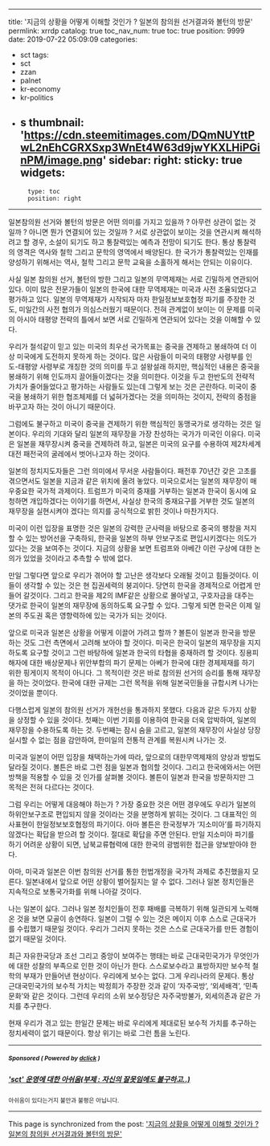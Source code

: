 
---
title: '지금의 상황을 어떻게 이해할 것인가 ? 일본의 참의원 선거결과와 볼턴의 방문'
permlink: xrrdp
catalog: true
toc_nav_num: true
toc: true
position: 9999
date: 2019-07-22 05:09:09
categories:
- sct
tags:
- sct
- zzan
- palnet
- kr-economy
- kr-politics
- s
thumbnail: 'https://cdn.steemitimages.com/DQmNUYttPwL2nEhCGRXSxp3WnEt4W63d9jwYKXLHiPGinPM/image.png'
sidebar:
    right:
        sticky: true
widgets:
    -
        type: toc
        position: right
---


일본참의원 선거와 볼턴의 방문은 어떤 의미를 가지고 있을까 ? 아무런 상관이 없는 것일까 ? 아니면 뭔가 연결되어 있는 것일까 ? 서로 상관없이 보이는 것을 연관시켜 해석하려고 할 경우, 소설이 되기도 하고 통찰력있는 예측과 전망이 되기도 한다. 통상 통찰력의 영격은 역사와 철학 그리고 문학의 영역에서 배양된다. 한 국가가 통찰력있는 인재를 양성하기 위해서는 역사, 철학 그리고 문학 교육을 소홀하게 해서는 안되는 이유이다.

사실 일본 참의원 선거, 볼턴의 방한 그리고 일본의 무역제재는 서로 긴밀하게 연관되어 있다. 이미 많은 전문가들이 일본의 한국에 대한 무역제재는 미국과 사전 조율되었다고 평가하고 있다. 일본의 무역제재가 시작되자 마자 한일정보보호협정 파기를 주장한 것도, 미일간의 사전 협의가 의심스러웠기 때문이다. 전혀 관계없이 보이는 이 문제를 미국의 아시아 태평양 전략의 틀에서 보면 서로 긴밀하게 연관되어 있다는 것을 이해할 수 있다. 

우리가 철석같이 믿고 있는 미국의 최우선 국가목표는 중국을 견제하고 봉쇄하여 더 이상 미국에게 도전하지 못하게 하는 것이다. 많은 사람들이 미국의 태평양 사령부를 인도-태평양 사령부로 개칭한 것의 의미를 두고 설왕설래 하지만, 핵심적인 내용은 중국을 봉쇄하기 위해 인도까지 끌어들이겠다는 것을 의미한다. 이것을 두고 한반도의 전략적 가치가 줄어들었다고 평가하는 사람들도 있는데 그렇게 보는 것은 곤란하다. 미국이 중국을 봉쇄하기 위한 협조체제를 더 넓혀가겠다는 것을 의미하는 것이지, 전략의 중점을 바꾸고자 하는 것이 아니기 때문이다. 

그럼에도 불구하고 미국이 중국을 견제하기 위한 핵심적인 동맹국가로 생각하는 것은 일본이다. 우리의 기대와 달리 일본의 재무장을 가장 찬성하는 국가가 미국인 이유다. 미국은 일본을 재무장시켜 중국을 견제하려 하고, 일본은 미국의 요구를 수용하여 제2차세계대전 패전국의 굴레에서 벗어나고자 하는 것이다.

일본의 정치지도자들은 그런 의미에서 무서운 사람들이다. 패전후 70년간 갖은 고초를 겪으면서도 일본을 지금과 같은 위치에 올려 놓았다. 미국으로서는 일본의 재무장이 매우중요한 국가적 과제이다. 트럼프가 미국의 중재를 거부하는 일본과 한국이 동시에 요청하면 개입하겠다는 이야기를 하면서, 사실상 한국의 중재요구를 거부한 것도 일본의 재무장을 실현시켜야 겠다는 의지를 공식적으로 밝힌 것이나 마찬가지다.

미국이 이런 입장을 표명한 것은 일본의 강력한 군사력을 바탕으로 중국의 팽창을 저지할 수 있는 방어선을 구축하되, 한국을 일본의 하부 안보구조로 편입시키겠다는 의도가 있다는 것을 보여주는 것이다. 지금의 상황을 보면 트럼프와 아베간 이런 구상에 대한 논의가 있었을 것이라고 추측할 수 밖에 없다. 

만일 그렇다면 앞으로 우리가 겪어야 할 고난은 생각보다 오래될 것이고 힘들것이다. 이들이 생각할 수 있는 것은 현 집권세력의 붕괴이다. 당연히 한국을 경제적으로 어렵게 만들어 갈것이다. 그리고 한국을 제2의 IMF같은 상황으로 몰아넣고, 구호자금을 대주는 댓가로 한국이 일본의 재무장에 동의하도록 요구할 수 있다. 그렇게 되면 한국은 이제 일본의 주도권 혹은 영향력하에 있는 국가가 되는 것이다. 

앞으로 미국과 일본은 상황을 어떻게 이끌어 가려고 할까 ? 볼튼이 일본과 한국을 방문하는 것도 그런 측면에서 고려해 보아야 할 것이다. 미국은 한국이 일본의 재무장을 지지하도록 요구할 것이고 그런 바탕하에 일본과 한국의 타협을 중재하려 할 것이다. 징용피해자에 대한 배상문제나 위안부합의 파기 문제는 아베가 한국에 대한 경제제재를 하기 위한 핑게이지 목적이 아니다. 그 목적이란 것은 바로 참의원 선거의 승리를 통해 재무장을 하는 것이었다. 한국에 대한 규제는 그런 목적을 위해 일본국민들을 규합시켜 나가는 것이었을 뿐이다. 

다행스럽게 일본의 참의원 선거가 개헌선을 통과하지 못했다. 다음과 같은 두가지 상황을 상정할 수 있을 것이다. 첫째는 이번 기회를 이용하여 한국을 더욱 압박하여, 일본의 재무장을 수용하도록 하는 것. 두번째는 잠시 숨을 고르고, 일본의 재무장이 사실상 당장 실시할 수 없는 점을 감안하여, 한미일의 전통적 관계를 복원시켜 나가는 것.

미국과 일본이 어떤 입장을 채택하는가에 따라, 앞으로의 대한무역제재의 양상과 방법도 달라질 것이다. 볼튼은 바로 그런 점을 일본과 협의할 것이다. 그리고 한국에와서는 어떤 방책을 적용할 수 있을 것 인가를 살펴볼 것이다. 볼튼이 일본과 한국을 방문하지만 그 목적은 전혀 다르다는 것이다. 

그럼 우리는 어떻게 대응해야 하는가 ? 가장 중요한 것은 어떤 경우에도 우리가 일본의 하위안보구조로 편입되지 않을 것이라는 것을 분명하게 밝히는 것이다. 그 대표적인 의사표현이 한일정보보호협정의 파기이다. 아마 볼튼은 한국정부가 ‘지소미아’를 파기하지 않겠다는 확답을 받으려 할 것이다. 절대로 확답을 주면 안된다. 만일 지소미아 파기를 하기 어려운 상황이 되면, 남북교류협력에 대한 한국의 광범위한 접근을 양보받아야 한다. 

아마, 미국과 일본은 이번 참의원 선거를 통한 헌법개정을 국가적 과제로 추진했을지 모른다. 일본내에서 앞으로 어떤 상황이 벌어질지는 알 수 없다. 그러나 일본 정치인들은 지속적으로 보통국가화를 위해 나아갈 것이다. 

나는 일본이 싫다. 그러나 일본 정치인들이 전후 패배를 극복하기 위해 일관되게 노력해온 것을 보면 모골이 송연하다. 일본이 그럴 수 있는 것은 메이지 이후 스스로 근대국가를 수립했기 때문일 것이다. 우리가 그러지 못하는 것은 스스로 근대국가를 만든 경험이 없기 때문일 것이다. 

최근 자유한국당과 조선 그리고 중앙이 보여주는 행태는 바로 근대국민국가가 무엇인가에 대한 성찰의 부족으로 인한 것이 아닌가 한다. 스스로보수라고 표방하지만 보수적 철학의 부재가 만들어낸 현상이다. 우리에게 보수는 없다. 그게 우리나라의 문제다. 통상 근대국민국가의 보수적 가치는 박정희가 주장한 것과 같이 ‘자주국방’, ‘외세배격’, ‘민족문화’와 같은 것이다. 그런데 우리의 소위 보수정당은 자주국방불가, 외세의존과 같은 가치를 추구한다.

현재 우리가 겪고 있는 한일간 문제는 바로 우리에게 제대로된 보수적 가치를 추구하는 정치세력이 없기 때문이다. 항상 위기는 바로 그런 틈을 노린다.

---

#####  <sub> **Sponsored ( Powered by [dclick](https://www.dclick.io) )** </sub>
##### ['sct' 운영에 대한 아쉬움(부제 :  자신의 잘못임에도 불구하고..)](https://api.dclick.io/v1/c?x=eyJhbGciOiJIUzI1NiIsInR5cCI6IkpXVCJ9.eyJjIjoib2xkc3RvbmUiLCJzIjoieHJyZHAiLCJhIjpbInQtMTk5OSJdLCJ1cmwiOiJodHRwczovL3N0ZWVtaXQuY29tL3NjdC9Ac2luZG9qYS83eXNrMnUtc2N0IiwiaWF0IjoxNTYzNzc4MDg0LCJleHAiOjE4NzkxMzgwODR9.YdvgVrJJBzjxOjrl8c3TFkJVaAkxHXC1kTgWdHu1Rak)
<sup>아쉬움이 있다는거지 불만과 불평은 아닙니다.</sup>


- - -

This page is synchronized from the post: ['지금의 상황을 어떻게 이해할 것인가 ? 일본의 참의원 선거결과와 볼턴의 방문'](https://steemit.com/@oldstone/xrrdp)
